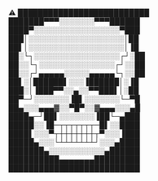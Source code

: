 ⚠️
██████████████████████████
███████▀▀▀░░░░░░░▀▀▀██████
████▀░░░░░░░░░░░░░░░░░▀███
███│░░░░░░░░░░░░░░░░░░░│██
██▌│░░░░░░░░░░░░░░░░░░░│▐█
██░└┐░░░░░░░░░░░░░░░░░┌┘░██
██░░└┐░░░░░░░░░░░░░░░┌┘░░██
██░░┌┘▄▄▄▄▄░░░░░▄▄▄▄▄└┐░░██
██▌░│██████▌░░░▐██████│░▐█
███░│▐███▀▀░░▄░░▀▀███▌│░██
██▀─┘░░░░░░░▐█▌░░░░░░░└─▀█
██▄░░░▄▄▄▓░░▀█▀░░▓▄▄▄░░░▄█
████▄─┘██▌░░░░░░░▐██└─▄███
█████░░▐█─┬┬┬┬┬┬┬─█▌░░████
████▌░░░▀┬┼┼┼┼┼┼┼┬▀░░░▐███
█████▄░░░└┴┴┴┴┴┴┴┘░░░▄████
███████▄░░░░░░░░░░░▄██████
██████████▄▄▄▄▄▄▄█████████
██████████████████████████
